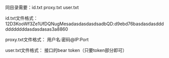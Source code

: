 同目录需要：id.txt  proxy.txt  user.txt

id.txt文件格式：
12D3KooWf3Ze1UfDQNugMesadasdasdasdsadbQD:d9ebd76basdasdasdddddddddddasdasdasas3a8860

proxy.txt文件格式：
用户名:密码@IP:Port


user.txt文件格式：
接口的bear token（只要token部分即可）
